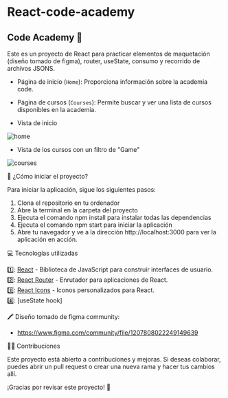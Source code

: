 # React-code-academy
## Code Academy 📒

Este es un proyecto de React para practicar elementos de maquetación (diseño tomado de figma), router, useState, consumo y recorrido de archivos JSONS.

- Página de inicio (`Home`): Proporciona información sobre la academia code.

- Página de cursos (`Courses`): Permite buscar y ver una lista de cursos disponibles en la academia.

- Vista de inicio

![home](https://github.com/lSaySayl/React-code-academy/assets/105466130/c00cd559-07ee-437e-bbd6-7a29be1bd5e8)

- Vista de los cursos con un filtro de "Game"

![courses](https://github.com/lSaySayl/React-code-academy/assets/105466130/a9b4531a-4986-4397-b4af-d4416edeb6fd)


🚀 ¿Cómo iniciar el proyecto?

Para iniciar la aplicación, sigue los siguientes pasos:

1. Clona el repositorio en tu ordenador
2. Abre la terminal en la carpeta del proyecto
3. Ejecuta el comando npm install para instalar todas las dependencias
4. Ejecuta el comando npm start para iniciar la aplicación
5. Abre tu navegador y ve a la dirección http://localhost:3000 para ver la aplicación en acción.  


💻 Tecnologías utilizadas

1️⃣: [React](https://reactjs.org/) - Biblioteca de JavaScript para construir interfaces de usuario.  
2️⃣: [React Router](https://reactrouter.com/) - Enrutador para aplicaciones de React.  
3️⃣: [React Icons](https://react-icons.github.io/react-icons/) - Iconos personalizados para React.  
4️⃣: [useState hook]

🖍️ Diseño tomado de figma community:

- https://www.figma.com/community/file/1207808022249149639



👨‍💻 Contribuciones  

Este proyecto está abierto a contribuciones y mejoras. Si deseas colaborar, puedes abrir un pull request o crear una nueva rama y hacer tus cambios allí.

¡Gracias por revisar este proyecto! 🙌


